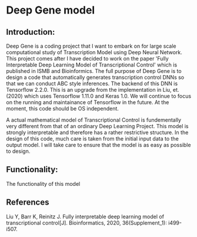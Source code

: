 # Deep Gene model
## Introduction: 

Deep Gene is a coding project that I want to embark on for large scale computational study of Transcription Model using Deep Neural Network. This project comes after I have decided to work on the paper 'Fully Interpretable Deep Learning Model of Transcriptional Control' which is published in ISMB and Bioinformics.  The full purpose of Deep Gene is to design a code that automatically generates transcription control DNNs so that we can conduct ABC style inferences. The backend of this DNN is Tensorflow 2.2.0. This is an upgrade from the implementation in Liu, et. (2020) which uses Tensorflow 1.11.0 and Keras 1.0. We will continue to focus on the running and maintainance of Tensorflow in the future. At the moment, this code should be OS independent. 

A actual mathematical model of Transcriptional Control is fundementally very different from that of an ordinary Deep Learning Project. This model is strongly interpretable and therefore has a rather restrictive structure. In the design of this code, much care is taken from the initial input data to the output model. I will take care to ensure that the model is as easy as possible to design. 

## Functionality:
The functionality of this model 








## References 
Liu Y, Barr K, Reinitz J. Fully interpretable deep learning model of transcriptional control[J]. Bioinformatics, 2020, 36(Supplement_1): i499-i507.